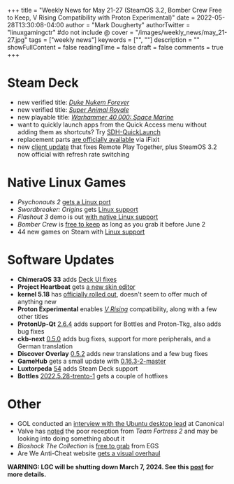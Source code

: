 +++
title = "Weekly News for May 21-27 (SteamOS 3.2, Bomber Crew Free to Keep, V Rising Compatibility with Proton Experimental)"
date = 2022-05-28T13:30:08-04:00
author = "Mark Dougherty"
authorTwitter = "linuxgamingctr" #do not include @
cover = "/images/weekly_news/may_21-27.jpg"
tags = ["weekly news"]
keywords = ["", ""]
description = ""
showFullContent = false
readingTime = false
draft = false
comments = true
+++
# Steam Deck
- new verified title: [*Duke Nukem Forever*](https://steamdb.info/app/57900/)
- new verified title: [*Super Animal Royale*](https://store.steampowered.com/news/app/843380/view/3217271087481920646)
- new playable title: [*Warhammer 40,000: Space Marine*](https://steamdb.info/app/55150/)
- want to quickly launch apps from the Quick Access menu without adding them as shortcuts? Try [SDH-QuickLaunch](https://github.com/Fisch03/SDH-QuickLaunch)
- replacement parts [are officially available](https://linuxgamingcentral.com/posts/news-ifixit-deck-parts-available-again/) via iFixit
- new [client update](https://linuxgamingcentral.com/posts/deck-client-and-steamos-3.2/) that fixes Remote Play Together, plus SteamOS 3.2 now official with refresh rate switching

# Native Linux Games
- *Psychonauts 2* [gets a Linux port](https://linuxgamingcentral.com/posts/psychonauts-2-linux-version-live/)
- *Swordbreaker: Origins* gets [Linux support](https://linuxgamingcentral.com/posts/news-2-games-with-linux-support-and-2-with-steam-deck-support/)
- *Flashout 3* demo is out [with native Linux support](https://www.gamingonlinux.com/2022/05/demo-now-up-for-high-speed-future-combat-racer-flashout-3/)
- *Bomber Crew* is [free to keep](https://store.steampowered.com/app/537800/Bomber_Crew/) as long as you grab it before June 2
- 44 new games on Steam with [Linux support](https://boilingsteam.com/new-steam-games-with-native-linux-clients-2022-05-24-edition/)

# Software Updates
- **ChimeraOS 33** adds [Deck UI fixes](https://linuxgamingcentral.com/posts/chimeraos-33-released/)
- **Project Heartbeat** gets [a new skin editor](https://linuxgamingcentral.com/posts/project-heartbeat-0.15-released/)
- **kernel 5.18** has [officially rolled out](https://linuxgamingcentral.com/posts/news-kernel-5.18/), doesn't seem to offer much of anything new
- **Proton Experimental** enables [*V Rising*](https://github.com/ValveSoftware/Proton/wiki/Changelog/_compare/010eae4a18cbbdcd4509329cf025cc850a4d8b8a...793e14c74de62fcda7eacc3e2332bce5e806ef1e) compatibility, along with a few other titles
- **ProtonUp-Qt** [2.6.4](https://github.com/DavidoTek/ProtonUp-Qt/releases/v2.6.4/) adds support for Bottles and Proton-Tkg, also adds bug fixes
- **ckb-next** [0.5.0](https://github.com/ckb-next/ckb-next/releases/tag/v0.5.0) adds bug fixes, support for more peripherals, and a German translation
- **Discover Overlay** [0.5.2](https://github.com/trigg/Discover/releases/tag/v0.5.2) adds new translations and a few bug fixes
- **GameHub** gets a small update with [0.16.3-2-master](https://github.com/tkashkin/GameHub/releases/tag/0.16.3-2-master)
- **Luxtorpeda** [54](https://github.com/luxtorpeda-dev/luxtorpeda/releases/tag/v54) adds Steam Deck support
- **Bottles** [2022.5.28-trento-1](https://github.com/bottlesdevs/Bottles/releases/tag/2022.5.28-trento-1) gets a couple of hotfixes

# Other
- GOL conducted an [interview with the Ubuntu desktop lead](https://www.gamingonlinux.com/2022/05/an-interview-with-ken-vandine-ubuntu-desktop-lead-at-canonical/) at Canonical
- Valve has [noted](https://twitter.com/TeamFortress/status/1529970640224018433) the poor reception from *Team Fortress 2* and may be looking into doing something about it
- *Bioshock The Collection* is [free to grab](https://store.epicgames.com/en-US/bundles/bioshock-the-collection) from EGS
- Are We Anti-Cheat website [gets a visual overhaul](https://areweanticheatyet.com/)

**WARNING: LGC will be shutting down March 7, 2024. See this [post](https://linuxgamingcentral.com/posts/the-end-of-lgc/) for more details.**
